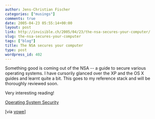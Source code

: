 ```yaml
---
author: Jens-Christian Fischer
categories: ["musings"]
comments: true
date: 2005-04-23 05:55:14+00:00
layout: post
link: http://invisible.ch/2005/04/23/the-nsa-secures-your-computer/
slug: the-nsa-secures-your-computer
tags: ["blog"]
title: The NSA secures your computer
type: post
wordpress_id: 402
---
```



Something good is coming out of the NSA -- a guide to secure various operating systems. I have cursorily glanced over the XP and the OS X guides and learnt quite a bit. This goes to my reference stack and will be thoroughly reviewed soon.



Very interesting reading!



[Operating System Security](http://www.nsa.gov/snac/downloads_os.cfm?MenuID=scg10.3.1.1)



[via [vowe](http://vowe.net/archives/005814.html)]

